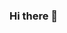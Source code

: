 ### Hi there 👋

<!--
**lldepaz/lldepaz** is a ✨ _special_ ✨ repository because its `README.md` (this file) appears on your GitHub profile.

Here are some ideas to get you started:

- 🌱 I’m currently learning Java and Html
- 🤔 I’m looking for help with Calc 1, I undesrtand it but I dont at the same time
- 💬 Ask me about the places I've traveled, I have many stories
- 📫 How to reach me: My G# is 00282206
- 😄 Pronouns: She/Her
- ⚡ Fun fact: I have a Hamster named Minnie who will be turning 2 in June!
-->
